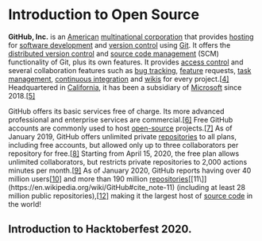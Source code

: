 #              Introduction to Open Source 

**GitHub, Inc.** is an [American](https://en.wikipedia.org/wiki/United_States) [multinational corporation](https://en.wikipedia.org/wiki/Multinational_corporation) that provides [hosting](https://en.wikipedia.org/wiki/Internet_hosting_service) for [software development](https://en.wikipedia.org/wiki/Software_development) and [version control](https://en.wikipedia.org/wiki/Version_control) using [Git](https://en.wikipedia.org/wiki/Git). It offers the [distributed version control](https://en.wikipedia.org/wiki/Distributed_version_control) and [source code management](https://en.wikipedia.org/wiki/Source_code_management) (SCM) functionality of Git, plus its own features. It provides [access control](https://en.wikipedia.org/wiki/Access_control) and several collaboration features such as [bug tracking](https://en.wikipedia.org/wiki/Bug_tracking_system), [feature](https://en.wikipedia.org/wiki/Software_feature) requests, [task management](https://en.wikipedia.org/wiki/Task_management), [continuous integration](https://en.wikipedia.org/wiki/Continuous_integration) and [wikis](https://en.wikipedia.org/wiki/Wiki) for every project.[[4\]](https://en.wikipedia.org/wiki/GitHub#cite_note-hugeinvestment-4) Headquartered in [California](https://en.wikipedia.org/wiki/California), it has been a subsidiary of [Microsoft](https://en.wikipedia.org/wiki/Microsoft) since 2018.[[5\]](https://en.wikipedia.org/wiki/GitHub#cite_note-techcrunch-5)

GitHub offers its basic services free of charge. Its more advanced professional and enterprise services are commercial.[[6\]](https://en.wikipedia.org/wiki/GitHub#cite_note-6) Free GitHub accounts are commonly used to host [open-source](https://en.wikipedia.org/wiki/Open-source) projects.[[7\]](https://en.wikipedia.org/wiki/GitHub#cite_note-7) As of January 2019, GitHub offers unlimited private [repositories](https://en.wikipedia.org/wiki/Repository_(version_control)) to all plans, including free accounts, but allowed only up to three collaborators per repository for free.[[8\]](https://en.wikipedia.org/wiki/GitHub#cite_note-8) Starting from April 15, 2020, the free plan allows unlimited collaborators, but restricts private repositories to 2,000 actions minutes per month.[[9\]](https://en.wikipedia.org/wiki/GitHub#cite_note-techcrunch-2020-04-14-9) As of January 2020, GitHub reports having over 40 million users[[10\]](https://en.wikipedia.org/wiki/GitHub#cite_note-10) and more than 190 million [repositories](https://en.wikipedia.org/wiki/Repository_(version_control))[[11\]](https://en.wikipedia.org/wiki/GitHub#cite_note-11) (including at least 28 million public repositories),[[12\]](https://en.wikipedia.org/wiki/GitHub#cite_note-12) making it the largest host of [source code](https://en.wikipedia.org/wiki/Source_code) in the world!

## Introduction to Hacktoberfest 2020.
